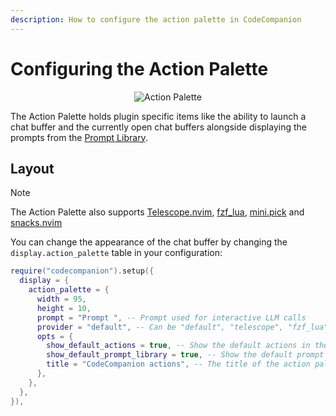 ```yaml
---
description: How to configure the action palette in CodeCompanion
---
```


# Configuring the Action Palette

<p align="center">
  <img src="https://github.com/user-attachments/assets/0d427d6d-aa5f-405c-ba14-583830251740" alt="Action Palette">
</p>

The Action Palette holds plugin specific items like the ability to launch a chat buffer and the currently open chat buffers alongside displaying the prompts from the [Prompt Library](prompt-library).

## Layout

> [!NOTE]
> The Action Palette also supports [Telescope.nvim](https://github.com/nvim-telescope/telescope.nvim), [fzf_lua](https://github.com/ibhagwan/fzf-lua), [mini.pick](https://github.com/echasnovski/mini.pick) and [snacks.nvim](https://github.com/folke/snacks.nvim)

You can change the appearance of the chat buffer by changing the `display.action_palette` table in your configuration:

```lua
require("codecompanion").setup({
  display = {
    action_palette = {
      width = 95,
      height = 10,
      prompt = "Prompt ", -- Prompt used for interactive LLM calls
      provider = "default", -- Can be "default", "telescope", "fzf_lua", "mini_pick" or "snacks". If not specified, the plugin will autodetect installed providers.
      opts = {
        show_default_actions = true, -- Show the default actions in the action palette?
        show_default_prompt_library = true, -- Show the default prompt library in the action palette?
        title = "CodeCompanion actions", -- The title of the action palette
      },
    },
  },
}),
```
